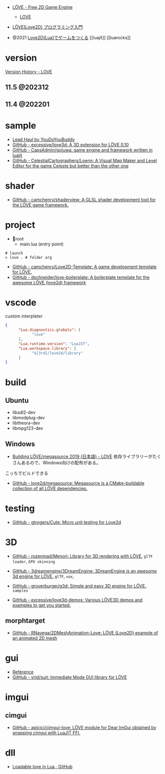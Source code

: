 - [LÖVE - Free 2D Game Engine](https://love2d.org/)

  - [LOVE](https://love2d.org/wiki/Main_Page)

- [LÖVE(Love2D) プログラミング入門](https://love2d-programming.com/)
- @2021 [Love2D(Lua)でゲームをつくる](https://zenn.dev/m9m/scraps/52a88a63cdd1f4) [[luajit]] [[luarocks]]

# version

[Version History - LOVE](https://love2d.org/wiki/Version_History)

## 11.5 @202312

## 11.4 @202201

# sample

- [Lead Haul by YouDoYouBuddy](https://youdoyoubuddy.itch.io/lead-haul)
- [GitHub - excessive/love3d: A 3D extension for LÖVE 0.10](https://github.com/excessive/love3d/)
- [GitHub - CapsAdmin/goluwa: game engine and framework written in luajit](https://github.com/CapsAdmin/goluwa)
- [GitHub - CelestialCartographers/Loenn: A Visual Map Maker and Level Editor for the game Celeste but better than the other one](https://github.com/CelestialCartographers/Loenn)

# shader

- [GitHub - camchenry/shaderview: A GLSL shader development tool for the LÖVE game framework.](https://github.com/camchenry/shaderview)

# project

- 📁root
  - main.lua (entry point)

```
# launch
> love . # folder arg
```

- [GitHub - camchenry/Love2D-Template: A game development template for LÖVE.](https://github.com/camchenry/Love2D-Template)
- [GitHub - dschneider/love-boilerplate: A boilerplate template for the awesome LÖVE (love2d) framework](https://github.com/dschneider/love-boilerplate)

# vscode

custom interpleter

```json:.vscode/settings.json
{
      "Lua.diagnostics.globals": [
            "love"
      ],
      "Lua.runtime.version": "LuaJIT",
      "Lua.workspace.library": [
            "${3rd}/love2d/library"
      ]
}
```

# build

## Ubuntu

- libsdl2-dev
- libmodplug-dev
- libtheora-dev
- libmpg123-dev

## Windows

- [Building LÖVE/megasource 2019 (日本語) - LOVE](<https://love2d.org/wiki/Building_L%C3%96VE/megasource_2019_(%E6%97%A5%E6%9C%AC%E8%AA%9E)>)
  依存ライブラリーがたくさんあるので、Windows向けの配布がある。

こっちでビルドできる

- [GitHub - love2d/megasource: Megasource is a CMake-buildable collection of all LÖVE dependencies.](https://github.com/love2d/megasource)

# testing

- [GitHub - gtrogers/Cute: Micro unit testing for Love2d](https://github.com/gtrogers/Cute)

# 3D

- [GitHub - rozenmad/Menori: Library for 3D rendering with LÖVE.](https://github.com/rozenmad/Menori)
  `glTF loader`, `GPU skinning`

- [GitHub - 3dreamengine/3DreamEngine: 3DreamEngine is an _awesome_ 3d engine for LÖVE.](https://github.com/3dreamengine/3DreamEngine)
  `glTF`, `vox`,

- [GitHub - groverburger/g3d: Simple and easy 3D engine for LÖVE.](https://github.com/groverburger/g3d)
  `samples`

- [GitHub - excessive/love3d-demos: Various LÖVE3D demos and examples to get you started.](https://github.com/excessive/love3d-demos)

## morphtarget

- [GitHub - RNavega/2DMeshAnimation-Love: LÖVE (Love2D) example of an animated 2D mesh](https://github.com/RNavega/2DMeshAnimation-Love)

# gui

- [Reference](http://airstruck.github.io/luigi/doc/classes/Widget.html)
- [GitHub - vrld/suit: Immediate Mode GUI library for LÖVE](https://github.com/vrld/SUIT)

# imgui

## cimgui

- [GitHub - apicici/cimgui-love: LÖVE module for Dear ImGui obtained by wrapping cimgui with LuaJIT FFI.](https://github.com/apicici/cimgui-love)

# dll

- [Loadable love in Lua · GitHub](https://gist.github.com/markandgo/dfa7d4c1fc7b81da2ed5)
